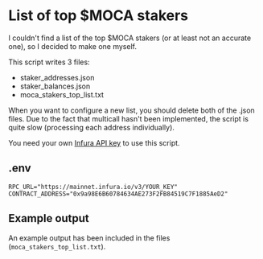 # List of top $MOCA stakers

I couldn't find a list of the top $MOCA stakers (or at least not an accurate one), so I decided to make one myself.

This script writes 3 files:
- staker_addresses.json
- staker_balances.json
- moca_stakers_top_list.txt

When you want to configure a new list, you should delete both of the .json files. Due to the fact that multicall hasn't been implemented, the script is quite slow (processing each address individually).

You need your own [Infura API key](https://developer.metamask.io/) to use this script.

## .env
```
RPC_URL="https://mainnet.infura.io/v3/YOUR_KEY"
CONTRACT_ADDRESS="0x9a98E6B60784634AE273F2FB84519C7F1885AeD2"
```

## Example output
An example output has been included in the files (`moca_stakers_top_list.txt`).